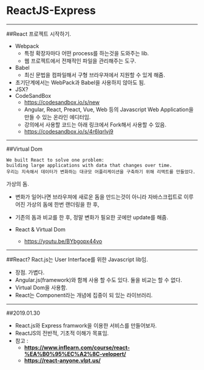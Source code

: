 # ReactJS-Express

- - -

##React 프로젝트 시작하기.
- Webpack
    - 특정 확장자마다 어떤 process를 하는것을 도와주는 lib.
    - 웹 프로젝트에서 전채적인 파일을 관리해주는 도구.
- Babel
    - 최신 문법을 컴파일해서 구형 브라우져에서 지원할 수 있게 해줌.
- 초기단계에서는 WebPack과 Babel을 사용하지 않아도 됨.
- JSX?
- CodeSandBox
    - https://codesandbox.io/s/new
    - Angular, React, Preact, Vue, Web 등의 Javascript Web Application을 만들 수 있는 온라인 에디터임.
    - 강의에서 사용할 코드는 아래 링크에서 Fork해서 사용할 수 있음.
    - https://codesandbox.io/s/4r6lqrlvj9

- - -

##Virtual Dom
```
We built React to solve one problem:
building large applications with data that changes over time.
우리는 지속해서 데이터가 변화하는 대규모 어플리케이션을 구축하기 위해 리액트를 만들었다.
```
가상의 돔.
- 변화가 일어나면 브라우져에 새로운 돔을 만드는것이 아니라 자바스크립트로 이루어진 가상의 돔에 한번 랜더링을 한 후,
- 기존의 돔과 비교를 한 후, 정말 변화가 필요한 곳에만 update를 해줌.

- React & Virtual Dom
    - https://youtu.be/BYbgopx44vo

- - -

##React?
Ract.js는 User Interface를 위한 Javascript lib임.
- 장점. 가볍다.
- Angular.js(framework)와 함께 사용 할 수도 있다. 둘을 비교는 할 수 없다.
- Virtual Dom을 사용함.
- React는 Component라는 개념에 집중이 되 있는 라이브러리.

- - -

##2019.01.30 
- React.js와 Express framwork을 이용한 서비스를 만들어보자.
- ReactJS의 전반적, 기초적 이해가 목표임.
- 참고 :
    - **https://www.inflearn.com/course/react-%EA%B0%95%EC%A2%8C-velopert/**
    - **https://react-anyone.vlpt.us/**